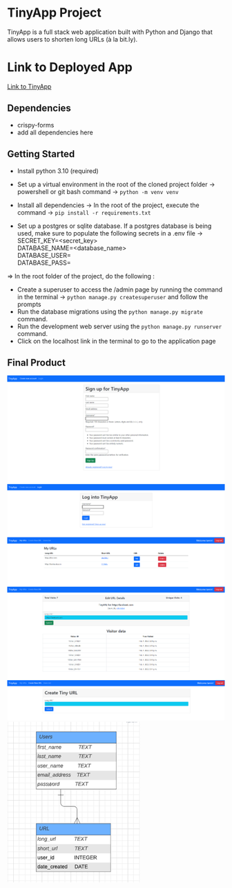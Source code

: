 # TinyApp Project

TinyApp is a full stack web application built with Python and Django that allows users to shorten long URLs (à la bit.ly).

# Link to Deployed App

[Link to TinyApp](http://tan629.pythonanywhere.com/)

## Dependencies
- crispy-forms
- add all dependencies here

## Getting Started

- Install python 3.10 (required)
- Set up a virtual environment in the root of the cloned project folder -> powershell or git bash command -> `python -m venv venv`
- Install all dependencies -> In the root of the project, execute the command -> `pip install -r requirements.txt`
  
- Set up a postgres or sqlite database.  If a postgres database is being used, make sure to populate the following secrets in a .env file ->
  SECRET_KEY=<secret_key> <br/>
  DATABASE_NAME=<database_name> <br/>
  DATABASE_USER=<username> <br/>
  DATABASE_PASS=<password> <br/>

=> In the root folder of the project, do the following : <br/>
- Create a superuser to access the /admin page by running the command in the terminal ->
  `python manage.py createsuperuser` and follow the prompts
- Run the database migrations using the `python manage.py migrate` command.
- Run the development web server using the `python manage.py runserver` command.
- Click on the localhost link in the terminal to go to the application page

  
## Final Product

!["Register page"](https://github.com/tan629/url_shortener/blob/main/docs/REGISTER.png)
!["Login page"](https://github.com/tan629/url_shortener/blob/main/docs/LOGIN_PAGE.png)
!["Home page displaying short URLs"](https://github.com/tan629/url_shortener/blob/main/docs/URLS.png)
!["Edit URL page"](https://github.com/tan629/url_shortener/blob/main/docs/VISITOR_DATA.png)
!["Create Short URL page"](https://github.com/tan629/url_shortener/blob/main/docs/CREATE_URL.png)
!["ERD of TinyApp"](https://github.com/tan629/url_shortener/blob/main/docs/tinyapp_users_url.png)


